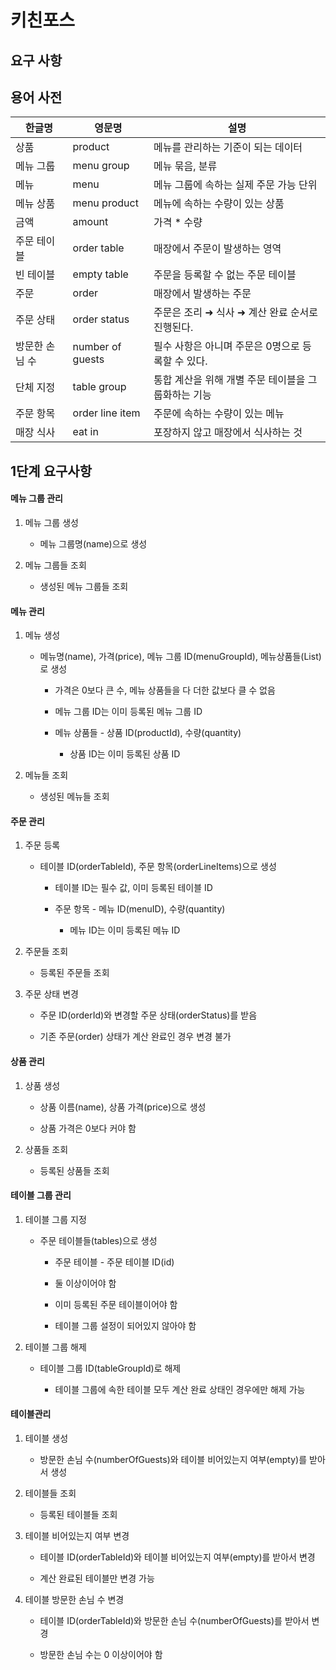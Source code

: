 # 키친포스

## 요구 사항

## 용어 사전

| 한글명 | 영문명 | 설명 |
| --- | --- | --- |
| 상품 | product | 메뉴를 관리하는 기준이 되는 데이터 |
| 메뉴 그룹 | menu group | 메뉴 묶음, 분류 |
| 메뉴 | menu | 메뉴 그룹에 속하는 실제 주문 가능 단위 |
| 메뉴 상품 | menu product | 메뉴에 속하는 수량이 있는 상품 |
| 금액 | amount | 가격 * 수량 |
| 주문 테이블 | order table | 매장에서 주문이 발생하는 영역 |
| 빈 테이블 | empty table | 주문을 등록할 수 없는 주문 테이블 |
| 주문 | order | 매장에서 발생하는 주문 |
| 주문 상태 | order status | 주문은 조리 ➜ 식사 ➜ 계산 완료 순서로 진행된다. |
| 방문한 손님 수 | number of guests | 필수 사항은 아니며 주문은 0명으로 등록할 수 있다. |
| 단체 지정 | table group | 통합 계산을 위해 개별 주문 테이블을 그룹화하는 기능 |
| 주문 항목 | order line item | 주문에 속하는 수량이 있는 메뉴 |
| 매장 식사 | eat in | 포장하지 않고 매장에서 식사하는 것 |

## 1단계 요구사항

#### 메뉴 그룹 관리

1. 메뉴 그룹 생성
    
    - 메뉴 그룹명(name)으로 생성
    
2. 메뉴 그룹들 조회

    - 생성된 메뉴 그룹들 조회

#### 메뉴 관리

1. 메뉴 생성

    - 메뉴명(name), 가격(price), 메뉴 그룹 ID(menuGroupId), 메뉴상품들(List<menuProducts>)로 생성
    
        - 가격은 0보다 큰 수, 메뉴 상품들을 다 더한 값보다 클 수 없음
        
        - 메뉴 그룹 ID는 이미 등록된 메뉴 그룹 ID
        
        - 메뉴 상품들 - 상품 ID(productId), 수량(quantity)
        
            - 상품 ID는 이미 등록된 상품 ID
    
2. 메뉴들 조회

    - 생성된 메뉴들 조회

#### 주문 관리

1. 주문 등록

    - 테이블 ID(orderTableId), 주문 항목(orderLineItems)으로 생성
    
        - 테이블 ID는 필수 값, 이미 등록된 테이블 ID
    
        - 주문 항목 - 메뉴 ID(menuID), 수량(quantity)
        
            - 메뉴 ID는 이미 등록된 메뉴 ID

2. 주문들 조회

    - 등록된 주문들 조회

3. 주문 상태 변경

    - 주문 ID(orderId)와 변경할 주문 상태(orderStatus)를 받음
    
    - 기존 주문(order) 상태가 계산 완료인 경우 변경 불가

#### 상품 관리

1. 상품 생성

    - 상품 이름(name), 상품 가격(price)으로 생성
    
    - 상품 가격은 0보다 커야 함

2. 상품들 조회

    - 등록된 상품들 조회

#### 테이블 그룹 관리

1. 테이블 그룹 지정

    - 주문 테이블들(tables)으로 생성
    
        - 주문 테이블 - 주문 테이블 ID(id)
    
        - 둘 이상이어야 함
        
        - 이미 등록된 주문 테이블이어야 함
        
        - 테이블 그룹 설정이 되어있지 않아야 함

2. 테이블 그룹 해제

    - 테이블 그룹 ID(tableGroupId)로 해제
    
        - 테이블 그룹에 속한 테이블 모두 계산 완료 상태인 경우에만 해제 가능 

#### 테이블관리

1. 테이블 생성

    - 방문한 손님 수(numberOfGuests)와 테이블 비어있는지 여부(empty)를 받아서 생성

2. 테이블들 조회

    - 등록된 테이블들 조회
    
3. 테이블 비어있는지 여부 변경

    - 테이블 ID(orderTableId)와 테이블 비어있는지 여부(empty)를 받아서 변경
    
    - 계산 완료된 테이블만 변경 가능
    
4. 테이블 방문한 손님 수 변경

    - 테이블 ID(orderTableId)와 방문한 손님 수(numberOfGuests)를 받아서 변경
    
    - 방문한 손님 수는 0 이상이어야 함
